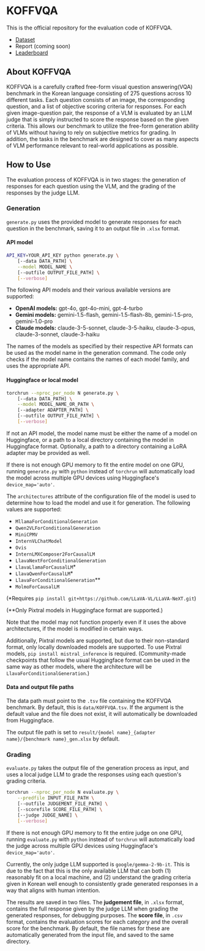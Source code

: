 # KOFFVQA

This is the official repository for the evaluation code of KOFFVQA.

* [Dataset](https://huggingface.co/datasets/maum-ai/KOFFVQA_Data)
* Report (coming soon)
* [Leaderboard](https://huggingface.co/spaces/maum-ai/KOFFVQA-Leaderboard)

## About KOFFVQA

KOFFVQA is a carefully crafted free-form visual question answering(VQA) benchmark in the Korean language consisting of 275 questions across 10 different tasks. Each question consists of an image, the corresponding question, and a list of objective scoring criteria for responses. For each given image-question pair, the response of a VLM is evaluated by an LLM judge that is simply instructed to score the response based on the given criteria. This allows our benchmark to utilize the free-form generation ability of VLMs without having to rely on subjective metrics for grading. In addition, the tasks in the benchmark are designed to cover as many aspects of VLM performance relevant to real-world applications as possible.

## How to Use

The evaluation process of KOFFVQA is in two stages: the generation of responses for each question using the VLM, and the grading of the responses by the judge LLM.

### Generation

`generate.py` uses the provided model to generate responses for each question in the benchmark, saving it to an output file in `.xlsx` format.

#### API model
```sh
API_KEY=YOUR_API_KEY python generate.py \
    [--data DATA_PATH] \
    --model MODEL_NAME \
    [--outfile OUTPUT_FILE_PATH] \
    [--verbose]
```

The following API models and their various available versions are supported:

* **OpenAI models:** gpt-4o, gpt-4o-mini, gpt-4-turbo
* **Gemini models:** gemini-1.5-flash, gemini-1.5-flash-8b, gemini-1.5-pro, gemini-1.0-pro
* **Claude models:** claude-3-5-sonnet, claude-3-5-haiku, claude-3-opus, claude-3-sonnet, claude-3-haiku

The names of the models as specified by their respective API formats can be used as the model name in the generation command. The code only checks if the model name contains the names of each model family, and uses the appropriate API.

#### Huggingface or local model
```sh
torchrun --nproc_per_node N generate.py \
    [--data DATA_PATH] \
    --model MODEL_NAME_OR_PATH \
    [--adapter ADAPTER_PATH] \
    [--outfile OUTPUT_FILE_PATH] \
    [--verbose]
```

If not an API model, the model name must be either the name of a model on Huggingface, or a path to a local directory containing the model in Huggingface format. Optionally, a path to a directory containing a LoRA adapter may be provided as well.

If there is not enough GPU memory to fit the entire model on one GPU, running `generate.py` with `python` instead of `torchrun` will automatically load the model across multiple GPU devices using Huggingface's `device_map='auto'`.

The `architectures` attribute of the configuration file of the model is used to determine how to load the model and use it for generation. The following values are supported:

* `MllamaForConditionalGeneration`
* `Qwen2VLForConditionalGeneration`
* `MiniCPMV`
* `InternVLChatModel`
* `Ovis`
* `InternLMXComposer2ForCausalLM`
* `LlavaNextForConditionalGeneration`
* `LlavaLlamaForCausalLM`\*
* `LlavaQwenForCausalLM`\*
* `LlavaForConditionalGeneration`\*\*
* `MolmoForCausalLM`

(\*Requires `pip install git+https://github.com/LLaVA-VL/LLaVA-NeXT.git`)

(\*\*Only Pixtral models in Huggingface format are supported.)

Note that the model may not function properly even if it uses the above architectures, if the model is modified in certain ways.

Additionally, Pixtral models are supported, but due to their non-standard format, only locally downloaded models are supported. To use Pixtral models, `pip install mistral_inference` is required. (Community-made checkpoints that follow the usual Huggingface format can be used in the same way as other models, where the architecture will be `LlavaForConditionalGeneration`.)

#### Data and output file paths

The data path must point to the `.tsv` file containing the KOFFVQA benchmark. By default, this is `data/KOFFVQA.tsv`. If the argument is the default value and the file does not exist, it will automatically be downloaded from Huggingface.

The output file path is set to `result/{model name}_{adapter name}/{benchmark name}_gen.xlsx` by default.

### Grading

`evaluate.py` takes the output file of the generation process as input, and uses a local judge LLM to grade the responses using each question's grading criteria.

```sh
torchrun --nproc_per_node N evaluate.py \
    --predfile INPUT_FILE_PATH \
    [--outfile JUDGEMENT_FILE_PATH] \
    [--scorefile SCORE_FILE_PATH] \
    [--judge JUDGE_NAME] \
    [--verbose]
```

If there is not enough GPU memory to fit the entire judge on one GPU, running `evaluate.py` with `python` instead of `torchrun` will automatically load the judge across multiple GPU devices using Huggingface's `device_map='auto'`.

Currently, the only judge LLM supported is `google/gemma-2-9b-it`. This is due to the fact that this is the only available LLM that can both (1) reasonably fit on a local machine, and (2) understand the grading criteria given in Korean well enough to consistently grade generated responses in a way that aligns with human intention.

The results are saved in two files. The **judgement file**, in `.xlsx` format, contains the full response given by the judge LLM when grading the generated responses, for debugging purposes. The **score file**, in `.csv` format, contains the evaluation scores for each category and the overall score for the benchmark. By default, the file names for these are automatically generated from the input file, and saved to the same directory.

